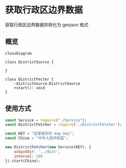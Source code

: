 # 获取行政区边界数据

获取行政区边界数据并转化为 geojson 格式

## 概览
```mermaid
classDiagram

class DistrictSource {

}

class DistrictFecter {
    -districtSource:DistrictSource
    +start(): void
}

```

## 使用方式

```javascript
const Service = require("./Service");
const DistrictFetcher = require('./DistrictFetcher');

const KEY = "这里是你的 map key";
const China = "中华人民共和国";

new DistrictFetcher(new Service(KEY), {
    outputDir: '../dist',
    interval: 100
}).start(China);

```